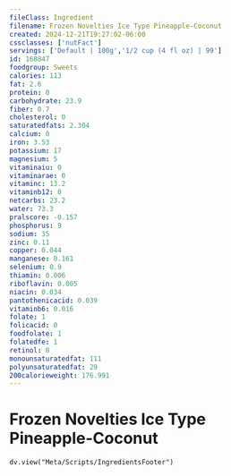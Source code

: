 ```yaml
---
fileClass: Ingredient
filename: Frozen Novelties Ice Type Pineapple-Coconut
created: 2024-12-21T19:27:02-06:00
cssclasses: ['nutFact']
servings: ['Default | 100g','1/2 cup (4 fl oz) | 99']
id: 168847
foodgroup: Sweets
calories: 113
fat: 2.6
protein: 0
carbohydrate: 23.9
fiber: 0.7
cholesterol: 0
saturatedfats: 2.304
calcium: 0
iron: 3.53
potassium: 17
magnesium: 5
vitaminaiu: 0
vitaminarae: 0
vitaminc: 13.2
vitaminb12: 0
netcarbs: 23.2
water: 73.3
pralscore: -0.157
phosphorus: 9
sodium: 35
zinc: 0.11
copper: 0.044
manganese: 0.161
selenium: 0.9
thiamin: 0.006
riboflavin: 0.005
niacin: 0.034
pantothenicacid: 0.039
vitaminb6: 0.016
folate: 1
folicacid: 0
foodfolate: 1
folatedfe: 1
retinol: 0
monounsaturatedfat: 111
polyunsaturatedfat: 29
200calorieweight: 176.991
---
```


# Frozen Novelties Ice Type Pineapple-Coconut

```dataviewjs
dv.view("Meta/Scripts/IngredientsFooter")
```